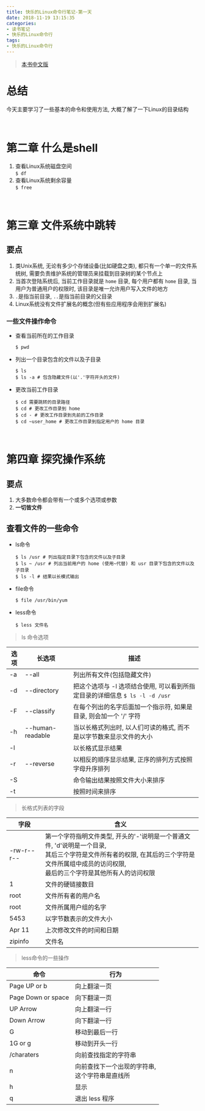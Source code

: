 ```yaml
---
title: 快乐的Linux命令行笔记-第一天
date: 2018-11-19 13:15:35
categories:
- 读书笔记
- 快乐的Linux命令行
tags:
- 快乐的Linux命令行
---
```


> [本书中文版](https://github.com/billie66/TLCL/tree/gh-pages/book)

# 总结

今天主要学习了一些基本的命令和使用方法, 大概了解了一下Linux的目录结构

<!--more-->

<br>

# 第二章 什么是shell

1. 查看Linux系统磁盘空间<br>`$ df`
2. 查看Linux系统剩余容量<br>`$ free`

<br>

# 第三章 文件系统中跳转

## 要点

1. 类Unix系统, 无论有多少个存储设备(比如硬盘之类), 都只有一个单一的文件系统树, 需要负责维护系统的管理员来挂载到目录树的某个节点上
2. 当首次登陆系统后, 当前工作目录就是 `home` 目录, 每个用户都有 `home` 目录, 当用户为普通用户的权限时, 该目录是唯一允许用户写入文件的地方
3. `.`是指当前目录, `..`是指当前目录的父目录
4. Linux系统没有文件扩展名的概念(但有些应用程序会用到扩展名)

### 一些文件操作命令

* 查看当前所在的工作目录

  ```shell
  $ pwd
  ```

* 列出一个目录包含的文件以及子目录

  ```shell
  $ ls
  $ ls -a # 包含隐藏文件(以'.'字符开头的文件)
  ```

* 更改当前工作目录

  ```shell
  $ cd 需要跳转的目录路径
  $ cd # 更改工作目录到 home
  $ cd - # 更改工作目录到先前的工作目录
  $ cd ~user_home # 更改工作目录到指定用户的 home 目录
  ```

<br>

# 第四章 探究操作系统

## 要点

1. 大多数命令都会带有一个或多个选项或参数
2. **一切皆文件**

## 查看文件的一些命令

* ls命令

  ```shell
  $ ls /usr # 列出指定目录下包含的文件以及子目录
  $ ls ~ /usr # 列出当前用户的 home (使用~代替) 和 usr 目录下包含的文件以及子目录
  $ ls -l # 结果以长模式输出
  ```

* file命令

  ```shell
  $ file /usr/bin/yum
  ```

* less命令

  ```shell
  $ less 文件名
  ```

> ls 命令选项

| 选项   | 长选项              | 描述                                       |
| ---- | ---------------- | ---------------------------------------- |
| -a   | --all            | 列出所有文件(包括隐藏文件)                           |
| -d   | --directory      | 把这个选项与 -l 选项结合使用, 可以看到所指定目录的详细信息 `$ ls -l -d /usr` |
| -F   | --classify       | 在每个列出的名字后面加一个指示符, 如果是目录, 则会加一个 '/' 字符    |
| -h   | --human-readable | 当以长格式列出时, 以人们可读的格式, 而不是以字节数来显示文件的大小      |
| -l   |                  | 以长格式显示结果                                 |
| -r   | --reverse        | 以相反的顺序显示结果, 正序的排列方式按照字母升序排列              |
| -S   |                  | 命令输出结果按照文件大小来排序                          |
| -t   |                  | 按照时间来排序                                  |

> 长格式列表的字段

| 字段         | 含义                                       |
| ---------- | ---------------------------------------- |
| -rw-r--r-- | 第一个字符指明文件类型, 开头的'-'说明是一个普通文件, 'd'说明是一个目录, <br>其后三个字符是文件所有者的权限, 在其后的三个字符是文件所属组中成员的访问权限, <br>最后的三个字符是其他所有人的访问权限 |
| 1          | 文件的硬链接数目                                 |
| root       | 文件所有者的用户名                                |
| root       | 文件所属用户组的名字                               |
| 5453       | 以字节数表示的文件大小                              |
| Apr 11     | 上次修改文件的时间和日期                             |
| zipinfo    | 文件名                                      |

> less命令的一些操作

| 命令                 | 行为                           |
| ------------------ | ---------------------------- |
| Page UP or b       | 向上翻滚一页                       |
| Page Down or space | 向下翻滚一页                       |
| UP Arrow           | 向上翻滚一行                       |
| Down Arrow         | 向下翻滚一行                       |
| G                  | 移动到最后一行                      |
| 1G or g            | 移动到开头一行                      |
| /charaters         | 向前查找指定的字符串                   |
| n                  | 向前查找下一个出现的字符串, <br>这个字符串是直线所 |
| h                  | 显示                           |
| q                  | 退出 less 程序                   |

